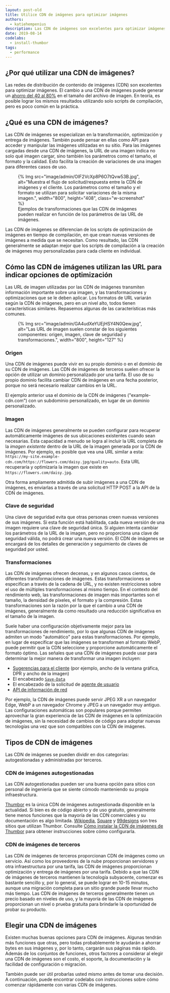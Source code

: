 ```yaml
---
layout: post-old
title: Utilice CDN de imágenes para optimizar imágenes
authors:
  - katiehempenius
description: Las CDN de imágenes son excelentes para optimizar imágenes. El cambio a una CDN de imágenes puede generar un ahorro del 40 al 80% en bytes de imagen.
date: 2019-08-14
codelabs:
  - install-thumbor
tags:
  - performance
---
```


## ¿Por qué utilizar una CDN de imágenes?

Las redes de distribución de contenido de imágenes (CDN) son excelentes para optimizar imágenes. El cambio a una CDN de imágenes puede generar un [ahorro del 40 al 80%](https://www.youtube.com/watch?v=YJGCZCaIZkQ&t=1010s) en el tamaño del archivo de imagen. En teoría, es posible lograr los mismos resultados utilizando solo scripts de compilación, pero es poco común en la práctica.

## ¿Qué es una CDN de imágenes?

Las CDN de imágenes se especializan en la transformación, optimización y entrega de imágenes. También puede pensar en ellas como API para acceder y manipular las imágenes utilizadas en su sitio. Para las imágenes cargadas desde una CDN de imágenes, la URL de una imagen indica no solo qué imagen cargar, sino también los parámetros como el tamaño, el formato y la calidad. Esto facilita la creación de variaciones de una imagen para diferentes casos de uso.

<figure class="w-figure">{% Img src="image/admin/OIF2VcXp8P6O7tQvw53B.jpg", alt="Muestra el flujo de solicitud/respuesta entre la CDN de imágenes y el cliente. Los parámetros como el tamaño y el formato se utilizan para solicitar variaciones de la misma imagen.", width="800", height="408", class="w-screenshot" %} <figcaption class="w-figcaption"> Ejemplos de transformaciones que las CDN de imágenes pueden realizar en función de los parámetros de las URL de imágenes.</figcaption></figure>

Las CDN de imágenes se diferencian de los scripts de optimización de imágenes en tiempo de compilación, en que crean nuevas versiones de imágenes a medida que se necesitan. Como resultado, las CDN generalmente se adaptan mejor que los scripts de compilación a la creación de imágenes muy personalizadas para cada cliente en individual.

## Cómo las CDN de imágenes utilizan las URL para indicar opciones de optimización

Las URL de imagen utilizadas por las CDN de imágenes transmiten información importante sobre una imagen, y las transformaciones y optimizaciones que se le deben aplicar. Los formatos de URL variarán según la CDN de imágenes, pero en un nivel alto, todos tienen características similares. Repasemos algunas de las características más comunes.

<figure class="w-figure">{% Img src="image/admin/GA4udXeYUEjHSY4N0Qew.jpg", alt="Las URL de imagen suelen constar de los siguientes componentes: origen, imagen, clave de seguridad y transformaciones.", width="800", height="127" %}</figure>

### Origen

Una CDN de imágenes puede vivir en su propio dominio o en el dominio de su CDN de imágenes. Las CDN de imágenes de terceros suelen ofrecer la opción de utilizar un dominio personalizado por una tarifa. El uso de su propio dominio facilita cambiar CDN de imágenes en una fecha posterior, porque no será necesario realizar cambios en la URL.

El ejemplo anterior usa el dominio de la CDN de imágenes ("example-cdn.com") con un subdominio personalizado, en lugar de un dominio personalizado.

### Imagen

Las CDN de imágenes generalmente se pueden configurar para recuperar automáticamente imágenes de sus ubicaciones existentes cuando sean necesarias. Esta capacidad a menudo se logra al incluir la URL completa de la *imagen existente* dentro de la URL de la imagen generada por la CDN de imágenes. Por ejemplo, es posible que vea una URL similar a esta: `https://my-site.example-cdn.com/https://flowers.com/daisy.jpg/quality=auto`. Esta URL recuperaría y optimizaría la imagen que existe en `https://flowers.com/daisy.jpg`.

Otra forma ampliamente admitida de subir imágenes a una CDN de imágenes, es enviarlas a través de una solicitud HTTP POST a la API de la CDN de imágenes.

### Clave de seguridad

Una clave de seguridad evita que otras personas creen nuevas versiones de sus imágenes. Si esta función está habilitada, cada nueva versión de una imagen requiere una clave de seguridad única. Si alguien intenta cambiar los parámetros de la URL de la imagen, pero no proporciona una clave de seguridad válida, no podrá crear una nueva versión. El CDN de imágenes se encargará de los detalles de generación y seguimiento de claves de seguridad por usted.

### Transformaciones

Las CDN de imágenes ofrecen decenas, y en algunos casos cientos, de diferentes transformaciones de imágenes. Estas transformaciones se especifican a través de la cadena de URL, y no existen restricciones sobre el uso de múltiples transformaciones al mismo tiempo. En el contexto del rendimiento web, las transformaciones de imagen más importantes son el tamaño, la densidad de píxeles, el formato y la compresión. Estas transformaciones son la razón por la que el cambio a una CDN de imágenes, generalmente da como resultado una reducción significativa en el tamaño de la imagen.

Suele haber una configuración objetivamente mejor para las transformaciones de rendimiento, por lo que algunas CDN de imágenes admiten un modo "automático" para estas transformaciones. Por ejemplo, en lugar de especificar que las imágenes se transformen al formato WebP, puede permitir que la CDN seleccione y proporcione automáticamente el formato óptimo. Las señales que una CDN de imágenes puede usar para determinar la mejor manera de transformar una imagen incluyen:

- [Sugerencias para el cliente](https://developers.google.com/web/updates/2015/09/automating-resource-selection-with-client-hints) (por ejemplo, ancho de la ventana gráfica, DPR y ancho de la imagen)
- El encabezado [`Save-Data`](https://developer.mozilla.org/docs/Web/HTTP/Headers/Save-Data)
- El encabezado de la solicitud de [agente de usuario](https://developer.mozilla.org/docs/Web/HTTP/Headers/User-Agent)
- [API de información de red](https://developer.mozilla.org/docs/Web/API/Network_Information_API)

Por ejemplo, la CDN de imágenes puede servir JPEG XR a un navegador Edge, WebP a un navegador Chrome y JPEG a un navegador muy antiguo. Las configuraciones automáticas son populares porque permiten aprovechar la gran experiencia de las CDN de imágenes en la optimización de imágenes, sin la necesidad de cambios de código para adoptar nuevas tecnologías una vez que son compatibles con la CDN de imágenes.

## Tipos de CDN de imágenes

Las CDN de imágenes se pueden dividir en dos categorías: autogestionadas y administradas por terceros.

### CDN de imágenes autogestionadas

Las CDN autogestionadas pueden ser una buena opción para sitios con personal de ingeniería que se siente cómodo manteniendo su propia infraestructura.

[Thumbor](https://github.com/thumbor/thumbor) es la única CDN de imágenes autogestionada disponible en la actualidad. Si bien es de código abierto y de uso gratuito, generalmente tiene menos funciones que la mayoría de las CDN comerciales y su documentación es algo limitada. [Wikipedia](https://wikitech.wikimedia.org/wiki/Thumbor), [Square](https://medium.com/square-corner-blog/dynamic-images-with-thumbor-a430a1cfcd87) y [99designs](https://99designs.com/tech-blog/blog/2013/07/01/thumbnailing-with-thumbor/) son tres sitios que utilizan Thumbor. Consulte [Cómo instalar la CDN de imágenes de Thumbor](/install-thumbor) para obtener instrucciones sobre cómo configurarla.

### CDN de imágenes de terceros

Las CDN de imágenes de terceros proporcionan CDN de imágenes como un servicio. Así como los proveedores de la nube proporcionan servidores y otra infraestructura por una tarifa, las CDN de imágenes proporcionan optimización y entrega de imágenes por una tarifa. Debido a que las CDN de imágenes de terceros mantienen la tecnología subyacente, comenzar es bastante sencillo y, por lo general, se puede lograr en 10-15 minutos, aunque una migración completa para un sitio grande puede llevar mucho más tiempo. Las CDN de imágenes de terceros generalmente tienen un precio basado en niveles de uso, y la mayoría de las CDN de imágenes proporcionan un nivel o prueba gratuita para brindarle la oportunidad de probar su producto.

## Elegir una CDN de imágenes

Existen muchas buenas opciones para CDN de imágenes. Algunas tendrán más funciones que otras, pero todas probablemente le ayudarán a ahorrar bytes en sus imágenes y, por lo tanto, cargarán sus páginas más rápido. Además de los conjuntos de funciones, otros factores a considerar al elegir una CDN de imágenes son el costo, el soporte, la documentación y la facilidad de configuración o migración.

También puede ser útil probarlas usted mismo antes de tomar una decisión. A continuación, puede encontrar codelabs con instrucciones sobre cómo comenzar rápidamente con varias CDN de imágenes.
